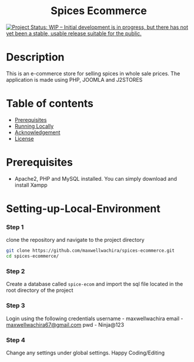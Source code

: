 <h1 align="center"><b>Spices Ecommerce</b></h1>

[![Project Status: WIP – Initial development is in progress, but there has not yet been a stable, usable release suitable for the public.](https://www.repostatus.org/badges/latest/wip.svg)](https://github.com/maxwellwachira/spices-ecommerce.git)

# Description

This is an e-commerce store for selling spices in whole sale prices. The application is made using PHP, JOOMLA and J2STORES

# Table of contents

- [Prerequisites](#Prerequisites)
- [Running Locally](#Setting-up-Local-Environment)
- [Acknowledgement](#Acknowledgement)
- [License](#License)

# Prerequisites

- Apache2, PHP and MySQL installed. You can simply download and install Xampp


# Setting-up-Local-Environment

### Step 1

clone the repository and navigate to the project directory

```bash
git clone https://github.com/maxwellwachira/spices-ecommerce.git
cd spices-ecommerce/
```

### Step 2
Create a database called `spice-ecom` and import the sql file located in the root directory of the project


### Step 3
Login using the following credentials
  username - maxwellwachira
  email - maxwellwachira67@gmail.com
  pwd - Ninja@123

### Step 4
Change any settings under global settings. Happy Coding/Editing


